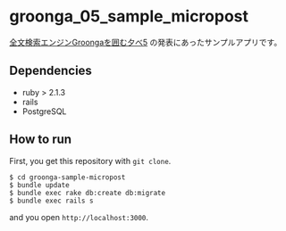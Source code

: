 # groonga_05_sample_micropost

[全文検索エンジンGroongaを囲む夕べ5](http://groonga.doorkeeper.jp/events/15816) の発表にあったサンプルアプリです。

## Dependencies

- ruby > 2.1.3
- rails
- PostgreSQL

## How to run

First, you get this repository with `git clone`.

```
$ cd groonga-sample-micropost
$ bundle update
$ bundle exec rake db:create db:migrate
$ bundle exec rails s
```

and you open `http://localhost:3000`.
